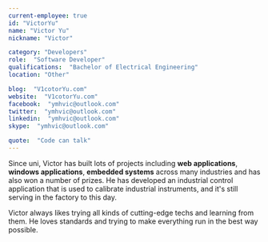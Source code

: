 ```yaml
---
current-employee: true
id: "VictorYu"
name: "Victor Yu"
nickname: "Victor"

category: "Developers"
role:  "Software Developer"
qualifications:  "Bachelor of Electrical Engineering"
location: "Other"

blog:  "V1cotorYu.com"
website:  "V1cotorYu.com"
facebook:  "ymhvic@outlook.com"
twitter:  "ymhvic@outlook.com"
linkedin:  "ymhvic@outlook.com"
skype:  "ymhvic@outlook.com"

quote:  "Code can talk"
---
```


Since uni, Victor has built lots of projects including **web applications**, **windows applications**, **embedded systems** across many industries and has also won a number of prizes. He has developed an industrial control application that is used to calibrate industrial instruments, and it's still serving in the factory to this day.  

Victor always likes trying all kinds of cutting-edge techs and learning from them. He loves standards and trying to make everything run in the best way possible.  
